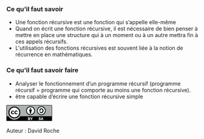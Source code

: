 ### Ce qu’il faut savoir

- Une fonction récursive est une fonction qui s’appelle elle-même
- Quand on écrit une fonction récursive, il est nécessaire de bien penser à mettre en place une structure qui à un moment ou à un autre mettra fin à ces appels récursifs.
- L'utilisation des fonctions récursives est souvent liée à la notion de récurrence en mathématiques.

### Ce qu’il faut savoir faire

- Analyser le fonctionnement d’un programme récursif (programme récursif = programme qui comporte au moins une fonction récursive).
- être capable d’écrire une fonction récursive simple

![](img/cc.png)

Auteur : David Roche
